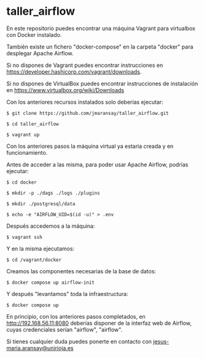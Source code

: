 # taller_airflow

En este repositorio puedes encontrar una máquina Vagrant para virtualbox con Docker instalado.

También existe un fichero "docker-compose" en la carpeta "docker" para desplegar Apache Airflow. 

Si no dispones de Vagrant puedes encontrar instrucciones en https://developer.hashicorp.com/vagrant/downloads.

Si no dispones de VirtualBox puedes encontrar instrucciones de instalación en https://www.virtualbox.org/wiki/Downloads

Con los anteriores recursos instalados solo deberías ejecutar:

    $ git clone https://github.com/jmaransay/taller_airflow.git

    $ cd taller_airflow

    $ vagrant up

Con los anteriores pasos la máquina virtual ya estaría creada y en funcionamiento.

Antes de acceder a las misma, para poder usar Apache Airflow, podrías ejecutar:

    $ cd docker
    
    $ mkdir -p ./dags ./logs ./plugins
 
    $ mkdir ./postgresql/data
    
    $ echo -e "AIRFLOW_UID=$(id -u)" > .env

Después accedemos a la máquina:

    $ vagrant ssh

Y en la misma ejecutamos:

    $ cd /vagrant/docker

Creamos las componentes necesarias de la base de datos:

    $ docker compose up airflow-init

Y después "levantamos" toda la infraestructura:

    $ docker compose up

En principio, con los anteriores pasos completados, en http://192.168.56.11:8080 deberías disponer de la interfaz web de Airflow, cuyas credenciales serían "airflow", "airflow".

Si tienes cualquier duda puedes ponerte en contacto con jesus-maria.aransay@unirioja.es
